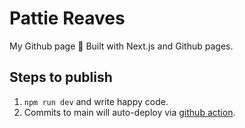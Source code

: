 # Pattie Reaves

My Github page 🌈 Built with Next.js and Github pages.

## Steps to publish

1. `npm run dev` and write happy code.
1. Commits to main will auto-deploy via [github action](.github/nextjs.yml).
